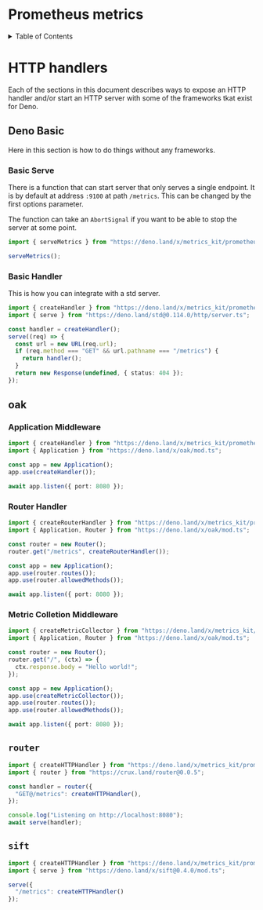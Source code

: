 # Prometheus metrics

<details>
<summary>Table of Contents</summary>

- [Prometheus metrics](#prometheus-metrics)
	- [](#)
- [HTTP handlers](#http-handlers)
	- [Deno Basic](#deno-basic)
		- [Basic Serve](#basic-serve)
		- [Basic Handler](#basic-handler)
	- [oak](#oak)
		- [Application Middleware](#application-middleware)
		- [Router Handler](#router-handler)
		- [Metric Colletion Middleware](#metric-colletion-middleware)
	- [`router`](#router)
	- [`sift`](#sift)

</details>

## 


# HTTP handlers

Each of the sections in this document describes ways to expose an HTTP handler and/or start an HTTP server with some of the frameworks tkat exist for Deno.

## Deno Basic

Here in this section is how to do things without any frameworks.

### Basic Serve

There is a function that can start server that only serves a single endpoint. It is by default at address `:9100` at path `/metrics`. This can be changed by the first options parameter.

The function can take an `AbortSignal` if you want to be able to stop the server at some point.

```typescript
import { serveMetrics } from "https://deno.land/x/metrics_kit/prometheus/http/basic.ts";

serveMetrics();
```

### Basic Handler

This is how you can integrate with a std server. 

```typescript
import { createHandler } from "https://deno.land/x/metrics_kit/prometheus/http/basic.ts";
import { serve } from "https://deno.land/std@0.114.0/http/server.ts";

const handler = createHandler();
serve((req) => {
  const url = new URL(req.url);
  if (req.method === "GET" && url.pathname === "/metrics") {
    return handler();
  }
  return new Response(undefined, { status: 404 });
});
```

## oak



### Application Middleware

```typescript
import { createHandler } from "https://deno.land/x/metrics_kit/prometheus/http/oak.ts";
import { Application } from "https://deno.land/x/oak/mod.ts";

const app = new Application();
app.use(createHandler());

await app.listen({ port: 8080 });
```

### Router Handler

```typescript
import { createRouterHandler } from "https://deno.land/x/metrics_kit/prometheus/http/oak.ts";
import { Application, Router } from "https://deno.land/x/oak/mod.ts";

const router = new Router();
router.get("/metrics", createRouterHandler());

const app = new Application();
app.use(router.routes());
app.use(router.allowedMethods());

await app.listen({ port: 8080 });
```

### Metric Colletion Middleware

```typescript
import { createMetricCollector } from "https://deno.land/x/metrics_kit/prometheus/http/oak.ts";
import { Application, Router } from "https://deno.land/x/oak/mod.ts";

const router = new Router();
router.get("/", (ctx) => {
  ctx.response.body = "Hello world!";
});

const app = new Application();
app.use(createMetricCollector());
app.use(router.routes());
app.use(router.allowedMethods());

await app.listen({ port: 8080 });
```

## `router`

```typescript
import { createHTTPHandler } from "https://deno.land/x/metrics_kit/prometheus/http/basic.ts";
import { router } from "https://crux.land/router@0.0.5";

const handler = router({
  "GET@/metrics": createHTTPHandler(),
});

console.log("Listening on http://localhost:8080");
await serve(handler);
```

## `sift`

```typescript
import { createHTTPHandler } from "https://deno.land/x/metrics_kit/prometheus/http/basic.ts";
import { serve } from "https://deno.land/x/sift@0.4.0/mod.ts";

serve({
  "/metrics": createHTTPHandler()
});
```
